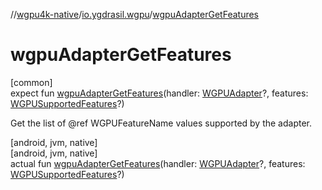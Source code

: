 //[wgpu4k-native](../../index.md)/[io.ygdrasil.wgpu](index.md)/[wgpuAdapterGetFeatures](wgpu-adapter-get-features.md)

# wgpuAdapterGetFeatures

[common]\
expect fun [wgpuAdapterGetFeatures](wgpu-adapter-get-features.md)(handler: [WGPUAdapter](-w-g-p-u-adapter/index.md)?, features: [WGPUSupportedFeatures](-w-g-p-u-supported-features/index.md)?)

Get the list of @ref WGPUFeatureName values supported by the adapter.

[android, jvm, native]\
[android, jvm, native]\
actual fun [wgpuAdapterGetFeatures](wgpu-adapter-get-features.md)(handler: [WGPUAdapter](-w-g-p-u-adapter/index.md)?, features: [WGPUSupportedFeatures](-w-g-p-u-supported-features/index.md)?)